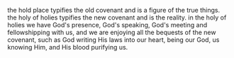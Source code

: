 the hold place typifies the old covenant and is a figure of the true things. the 
holy of holies typifies the new covenant and is the reality. in the holy of holies
we have God's presence, God's speaking, God's meeting and fellowshipping with us,
and we are enjoying all the bequests of the new covenant, such as God writing His
laws into our heart, being our God, us knowing Him, and His blood purifying us.
